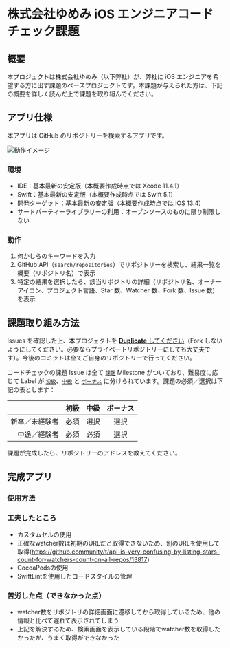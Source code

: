 # 株式会社ゆめみ iOS エンジニアコードチェック課題

## 概要

本プロジェクトは株式会社ゆめみ（以下弊社）が、弊社に iOS エンジニアを希望する方に出す課題のベースプロジェクトです。本課題が与えられた方は、下記の概要を詳しく読んだ上で課題を取り組んでください。

## アプリ仕様

本アプリは GitHub のリポジトリーを検索するアプリです。

![動作イメージ](README_Images/app.gif)

### 環境

- IDE：基本最新の安定版（本概要作成時点では Xcode 11.4.1）
- Swift：基本最新の安定版（本概要作成時点では Swift 5.1）
- 開発ターゲット：基本最新の安定版（本概要作成時点では iOS 13.4）
- サードパーティーライブラリーの利用：オープンソースのものに限り制限しない

### 動作

1. 何かしらのキーワードを入力
2. GitHub API（`search/repositories`）でリポジトリーを検索し、結果一覧を概要（リポジトリ名）で表示
3. 特定の結果を選択したら、該当リポジトリの詳細（リポジトリ名、オーナーアイコン、プロジェクト言語、Star 数、Watcher 数、Fork 数、Issue 数）を表示

## 課題取り組み方法

Issues を確認した上、本プロジェクトを [**Duplicate** してください](https://help.github.com/en/github/creating-cloning-and-archiving-repositories/duplicating-a-repository)（Fork しないようにしてください。必要ならプライベートリポジトリーにしても大丈夫です）。今後のコミットは全てご自身のリポジトリーで行ってください。

コードチェックの課題 Issue は全て [`課題`](https://github.com/yumemi/ios-engineer-codecheck/milestone/1) Milestone がついており、難易度に応じて Label が [`初級`](https://github.com/yumemi/ios-engineer-codecheck/issues?q=is%3Aopen+is%3Aissue+label%3A初級+milestone%3A課題)、[`中級`](https://github.com/yumemi/ios-engineer-codecheck/issues?q=is%3Aopen+is%3Aissue+label%3A中級+milestone%3A課題+) と [`ボーナス`](https://github.com/yumemi/ios-engineer-codecheck/issues?q=is%3Aopen+is%3Aissue+label%3Aボーナス+milestone%3A課題+) に分けられています。課題の必須／選択は下記の表とします：

|   | 初級 | 中級 | ボーナス
|--:|:--:|:--:|:--:|
| 新卒／未経験者 | 必須 | 選択 | 選択 |
| 中途／経験者 | 必須 | 必須 | 選択 |

課題が完成したら、リポジトリーのアドレスを教えてください。

## 完成アプリ

### 使用方法

### 工夫したところ
- カスタムセルの使用
- 正確なwatcher数は初期のURLだと取得できないため、別のURLを使用して取得(https://github.community/t/api-is-very-confusing-by-listing-stars-count-for-watchers-count-on-all-repos/13817)
- CocoaPodsの使用
- SwiftLintを使用したコードスタイルの管理

### 苦労した点（できなかった点）
- watcher数をリポジトリの詳細画面に遷移してから取得しているため、他の情報と比べて遅れて表示されてしまう
- 上記を解決するため、検索画面を表示している段階でwatcher数を取得したかったが、うまく取得ができなかった
